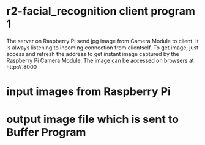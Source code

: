 # r2-facial_recognition client program 1
The server on Raspberry Pi send jpg image from Camera Module to client. It is always listening to incoming connection from clientself. To get image, just access and refresh the address to get instant image captured by the Raspberry Pi Camera Module.
The image can be accessed on browsers at http://<Raspberry Pi IP>:8000
# input images from Raspberry Pi
# output image file which is sent to Buffer Program
